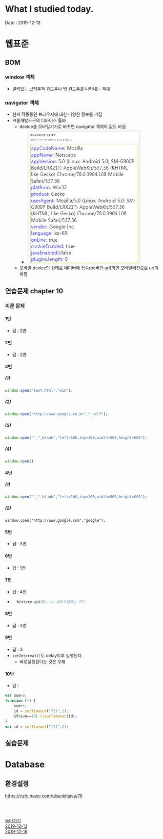 # What I studied today.
Date : 2019-12-13

# 웹표준
## BOM
### window 객체
- 열려있는 브라우저 윈도우나 탭 윈도우를 나타내는 객체
### navigator 객체
- 현재 작동중인 브라우저에 대한 다양한 정보를 가짐
- 크롬개발도구의 디바이스 툴바
    - device를 모바일기기로 바꾸면 navigator 객체의 값도 바뀜
        - ![](../images/javascript/크롬개발도구_디바이스_툴바.PNG)
    - 모바일 device인 상태로 네이버에 접속(pc버전 url)하면 모바일버전으로 url이 바뀜
## 연습문제 chapter 10
### 이론 문제
#### 1번
- 답 : 2번
#### 2번
- 답 : 2번
#### 3번
##### (1) 
```javascript
window.open("test.html","win");
```
##### (2) 
```javascript
window.open("http://www.google.co.kr","_self");
```
##### (3) 
```javascript
window.open("","_blank","left=100,top=100,width=500,height=600");
```
##### (4) 
```javascript
window.open()
```

#### 4번
##### (1)
```javascript
window.open("","_blank","left=100,top=100,width=500,height=600");
```
##### (2)
```
window.open("http://www.google.com","google");
```
#### 5번
- 답 : 3번

#### 6번
- 답 : 1번
#### 7번
- 답 : 4번
- ```javascript
    history.go(0); // 새로고침하는 코드
    ```
#### 8번
- 답 : 3번
#### 9번
- 답 : 3
- `setInterval()`도 delay이후 실행된다.
    - 바로실행된다는 것은 오해
#### 10번
- 답 : 
```javascript
var sum=0;
function f() {    
    sum++;
    id = setTimeout("f()",2);
    if(sum==10) clearTimeout(id);
}
var id = setTimeout("f()",2);
```
## 실습문제
# Database
## 환경설정
https://cafe.naver.com/ulsankhjava/78

<br><br>


[돌아가기](../README.md)  
[2019-12-12](whatIStudied_191212.md)  
[2019-12-16](whatIStudied_191216.md) 

